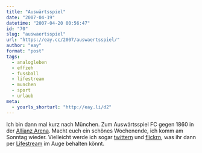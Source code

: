 ```yaml
---
title: "Auswärtsspiel"
date: "2007-04-19"
datetime: "2007-04-20 00:56:47"
id: "70"
slug: "auswaertsspiel"
url: "https://eay.cc/2007/auswaertsspiel/"
author: "eay"
format: "post"
tags:
  - analogleben
  - effzeh
  - fussball
  - lifestream
  - munchen
  - sport
  - urlaub
meta:
  - yourls_shorturl: "http://eay.li/d2"
---
```


Ich bin dann mal kurz nach München. Zum Auswärtsspiel FC gegen 1860 in der [Allianz Arena](http://de.wikipedia.org/wiki/Allianz_Arena). Macht euch ein schönes Wochenende, ich komm am Sonntag wieder. Vielleicht werde ich sogar [twittern](http://twitter.com/Eay) und [flickrn](http://www.flickr.com/photos/eay/), was ihr dann per [Lifestream](http://eay.cc/about/lifestream/) im Auge behalten könnt.
